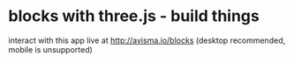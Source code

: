 # blocks with three.js - build things
interact with this app live at http://avisma.io/blocks (desktop recommended, mobile is unsupported)
